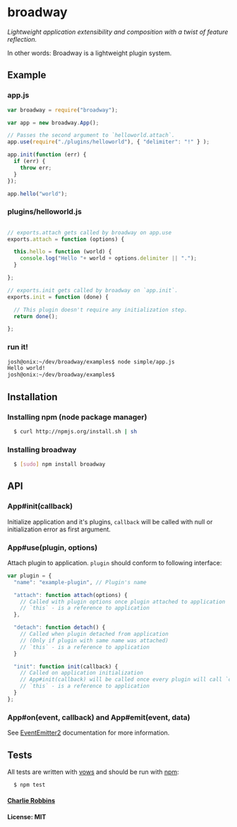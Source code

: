 # broadway 

*Lightweight application extensibility and composition with a twist of feature
reflection.*

In other words: Broadway is a lightweight plugin system.

## Example

### app.js
```js
var broadway = require("broadway");

var app = new broadway.App();

// Passes the second argument to `helloworld.attach`.
app.use(require("./plugins/helloworld"), { "delimiter": "!" } );

app.init(function (err) {
  if (err) {
    throw err;
  }
});

app.hello("world");
```

### plugins/helloworld.js

```js

// exports.attach gets called by broadway on app.use
exports.attach = function (options) {

  this.hello = function (world) {
    console.log("Hello "+ world + options.delimiter || ".");
  }

};

// exports.init gets called by broadway on `app.init`.
exports.init = function (done) {

  // This plugin doesn't require any initialization step.
  return done();

};
```

### run it!

```bash
josh@onix:~/dev/broadway/examples$ node simple/app.js 
Hello world!
josh@onix:~/dev/broadway/examples$ 
```

## Installation

### Installing npm (node package manager)
``` bash
  $ curl http://npmjs.org/install.sh | sh
```

### Installing broadway
``` bash 
  $ [sudo] npm install broadway
```

## API

### App#init(callback)

Initialize application and it's plugins, `callback` will be called with null or
initialization error as first argument.

### App#use(plugin, options)

Attach plugin to application. `plugin` should conform to following interface:

```javascript
var plugin = {
  "name": "example-plugin", // Plugin's name

  "attach": function attach(options) {
    // Called with plugin options once plugin attached to application
    // `this` - is a reference to application
  },

  "detach": function detach() {
    // Called when plugin detached from application
    // (Only if plugin with same name was attached)
    // `this` - is a reference to application
  }

  "init": function init(callback) {
    // Called on application initialization
    // App#init(callback) will be called once every plugin will call `callback`
    // `this` - is a reference to application
  }
};
```

### App#on(event, callback) and App#emit(event, data)

See [EventEmitter2][2] documentation for more information.

## Tests
All tests are written with [vows][0] and should be run with [npm][1]:

``` bash
  $ npm test
```

#### [Charlie Robbins](http://nodejitsu.com)
#### License: MIT

[0]: http://vowsjs.org
[1]: http://npmjs.org
[2]: https://github.com/hij1nx/EventEmitter2
